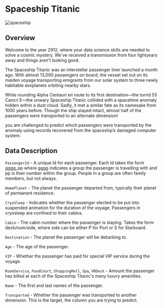 # Spaceship Titanic

![spaceship](/spaceship-titanic/nasa-rTZW4f02zY8-unsplash.jpg)

## Overview

Welcome to the year 2912, where your data science skills are needed to solve a cosmic mystery. We've received a transmission from four lightyears away and things aren't looking good.

The Spaceship Titanic was an interstellar passenger liner launched a month ago. With almost 13,000 passengers on board, the vessel set out on its maiden voyage transporting emigrants from our solar system to three newly habitable exoplanets orbiting nearby stars.

While rounding Alpha Centauri en route to its first destination—the torrid 55 Cancri E—the unwary Spaceship Titanic collided with a spacetime anomaly hidden within a dust cloud. Sadly, it met a similar fate as its namesake from 1000 years before. Though the ship stayed intact, almost half of the passengers were transported to an alternate dimension!

you are challenged to predict which passengers were transported by the anomaly using records recovered from the spaceship’s damaged computer system.

## Data Description

`PassengerId` - A unique Id for each passenger.
              Each Id takes the form gggg_pp where gggg indicates a group the passenger is travelling with and pp is their number within the group.
              People in a group are often family members, but not always.

`HomePlanet` - The planet the passenger departed from, typically their planet of permanent residence.

`CryoSleep` - Indicates whether the passenger elected to be put into suspended animation for the duration of the voyage. 
            Passengers in cryosleep are confined to their cabins.

`Cabin` - The cabin number where the passenger is staying.
          Takes the form deck/num/side, where side can be either P for Port or S for Starboard.

`Destination` - The planet the passenger will be debarking to.

`Age` - The age of the passenger.

`VIP` - Whether the passenger has paid for special VIP service during the voyage.

`RoomService`, `FoodCourt`, `ShoppingMall`, `Spa`, `VRDeck` - Amount the passenger has billed at each of the Spaceship Titanic's many luxury amenities.

`Name` - The first and last names of the passenger.

`Transported` - Whether the passenger was transported to another dimension. This is the target, the column you are trying to predict.
